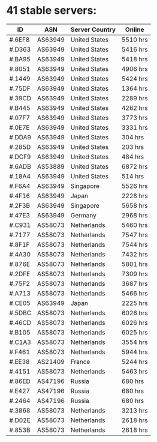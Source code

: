 # 41 stable servers:

| ID | ASN | Server Country | Online |
| ------ | ------ | ------ | ------ |
| #.6EF8 | AS63949 | United States | 5510 hrs |
| #.D363 | AS63949 | United States | 5416 hrs |
| #.BA95 | AS63949 | United States | 5418 hrs |
| #.8051 | AS63949 | United States | 4906 hrs |
| #.1449 | AS63949 | United States | 5424 hrs |
| #.75DF | AS63949 | United States | 1364 hrs |
| #.39CD | AS63949 | United States | 2289 hrs |
| #.B445 | AS63949 | United States | 4262 hrs |
| #.07F7 | AS63949 | United States | 3773 hrs |
| #.0E7E | AS63949 | United States | 3331 hrs |
| #.DDA9 | AS63949 | United States | 304 hrs |
| #.285D | AS63949 | United States | 203 hrs |
| #.DCF9 | AS63949 | United States | 484 hrs |
| #.6ADB | AS53889 | United States | 6872 hrs |
| #.18A4 | AS63949 | United States | 514 hrs |
| #.F6A4 | AS63949 | Singapore | 5526 hrs |
| #.4F16 | AS63949 | Japan | 2228 hrs |
| #.2F3B | AS63949 | Singapore | 5658 hrs |
| #.47E3 | AS63949 | Germany | 2968 hrs |
| #.C931 | AS58073 | Netherlands | 5460 hrs |
| #.7177 | AS58073 | Netherlands | 7547 hrs |
| #.8F1F | AS58073 | Netherlands | 7544 hrs |
| #.4A30 | AS58073 | Netherlands | 7432 hrs |
| #.876E | AS58073 | Netherlands | 5801 hrs |
| #.2DFE | AS58073 | Netherlands | 7309 hrs |
| #.75F2 | AS58073 | Netherlands | 3687 hrs |
| #.A713 | AS58073 | Netherlands | 5466 hrs |
| #.CE05 | AS63949 | Japan | 2225 hrs |
| #.5DBC | AS58073 | Netherlands | 6026 hrs |
| #.46CD | AS58073 | Netherlands | 6026 hrs |
| #.B105 | AS58073 | Netherlands | 6025 hrs |
| #.C1A3 | AS58073 | Netherlands | 3554 hrs |
| #.F461 | AS58073 | Netherlands | 5944 hrs |
| #.EE38 | AS21409 | France | 5244 hrs |
| #.4151 | AS58073 | Netherlands | 5463 hrs |
| #.86ED | AS47196 | Russia | 680 hrs |
| #.E427 | AS47196 | Russia | 680 hrs |
| #.2464 | AS47196 | Russia | 680 hrs |
| #.3868 | AS58073 | Netherlands | 3213 hrs |
| #.D02E | AS58073 | Netherlands | 2618 hrs |
| #.853B | AS58073 | Netherlands | 2618 hrs |

